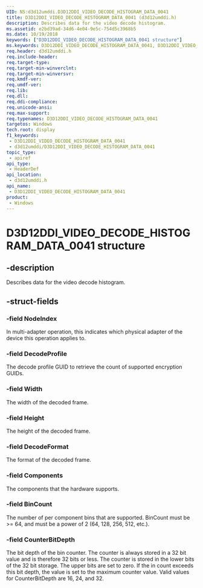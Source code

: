 ```yaml
---
UID: NS:d3d12umddi.D3D12DDI_VIDEO_DECODE_HISTOGRAM_DATA_0041
title: D3D12DDI_VIDEO_DECODE_HISTOGRAM_DATA_0041 (d3d12umddi.h)
description: Describes data for the video decode histogram.
ms.assetid: e2bd39ad-34d6-4e04-9e5c-754d5c3968b5
ms.date: 10/19/2018
keywords: ["D3D12DDI_VIDEO_DECODE_HISTOGRAM_DATA_0041 structure"]
ms.keywords: D3D12DDI_VIDEO_DECODE_HISTOGRAM_DATA_0041, D3D12DDI_VIDEO_DECODE_HISTOGRAM_DATA_0041,
req.header: d3d12umddi.h
req.include-header: 
req.target-type: 
req.target-min-winverclnt: 
req.target-min-winversvr: 
req.kmdf-ver: 
req.umdf-ver: 
req.lib: 
req.dll: 
req.ddi-compliance: 
req.unicode-ansi: 
req.max-support: 
req.typenames: D3D12DDI_VIDEO_DECODE_HISTOGRAM_DATA_0041
targetos: Windows
tech.root: display
f1_keywords:
 - D3D12DDI_VIDEO_DECODE_HISTOGRAM_DATA_0041
 - d3d12umddi/D3D12DDI_VIDEO_DECODE_HISTOGRAM_DATA_0041
topic_type:
 - apiref
api_type:
 - HeaderDef
api_location:
 - d3d12umddi.h
api_name:
 - D3D12DDI_VIDEO_DECODE_HISTOGRAM_DATA_0041
product:
 - Windows
---
```


# D3D12DDI_VIDEO_DECODE_HISTOGRAM_DATA_0041 structure


## -description

Describes data for the video decode histogram.

## -struct-fields

### -field NodeIndex

In multi-adapter operation, this indicates which physical adapter of the device this operation applies to.

### -field DecodeProfile

The decode profile GUID to retrieve the count of supported encryption GUIDs.

### -field Width

The width of the decoded frame.

### -field Height

The height of the decoded frame.

### -field DecodeFormat

The format of the decoded frame.

### -field Components

The components that the hardware supports.

### -field BinCount

The number of per component bins that are supported. BinCount must be >= 64, and must be a power of 2 (64, 128, 256, 512, etc.).

### -field CounterBitDepth

The bit depth of the bin counter. The counter is always stored in a 32 bit value and is therefore 32 bits or less. The counter is stored in the lower bits of the 32 bit storage. The upper bits are set to zero. If the in count exceeds this bit depth, the value is set to the maximum counter value. Valid values for CounterBitDepth are 16, 24, and 32.


